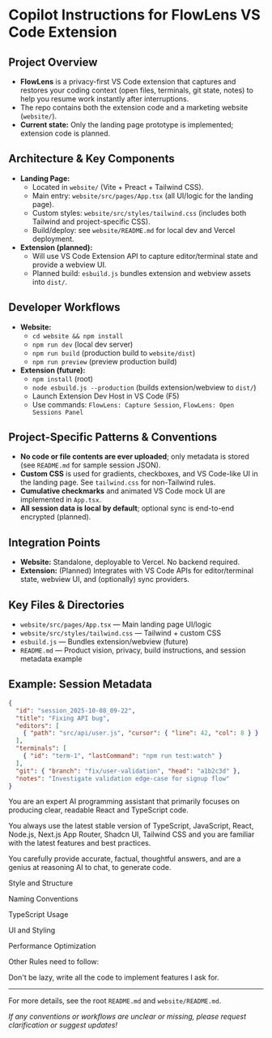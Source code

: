 # Copilot Instructions for FlowLens VS Code Extension

## Project Overview
- **FlowLens** is a privacy-first VS Code extension that captures and restores your coding context (open files, terminals, git state, notes) to help you resume work instantly after interruptions.
- The repo contains both the extension code and a marketing website (`website/`).
- **Current state:** Only the landing page prototype is implemented; extension code is planned.

## Architecture & Key Components
- **Landing Page:**
  - Located in `website/` (Vite + Preact + Tailwind CSS).
  - Main entry: `website/src/pages/App.tsx` (all UI/logic for the landing page).
  - Custom styles: `website/src/styles/tailwind.css` (includes both Tailwind and project-specific CSS).
  - Build/deploy: see `website/README.md` for local dev and Vercel deployment.
- **Extension (planned):**
  - Will use VS Code Extension API to capture editor/terminal state and provide a webview UI.
  - Planned build: `esbuild.js` bundles extension and webview assets into `dist/`.

## Developer Workflows
- **Website:**
  - `cd website && npm install`
  - `npm run dev` (local dev server)
  - `npm run build` (production build to `website/dist`)
  - `npm run preview` (preview production build)
- **Extension (future):**
  - `npm install` (root)
  - `node esbuild.js --production` (builds extension/webview to `dist/`)
  - Launch Extension Dev Host in VS Code (F5)
  - Use commands: `FlowLens: Capture Session`, `FlowLens: Open Sessions Panel`

## Project-Specific Patterns & Conventions
- **No code or file contents are ever uploaded**; only metadata is stored (see `README.md` for sample session JSON).
- **Custom CSS** is used for gradients, checkboxes, and VS Code-like UI in the landing page. See `tailwind.css` for non-Tailwind rules.
- **Cumulative checkmarks** and animated VS Code mock UI are implemented in `App.tsx`.
- **All session data is local by default**; optional sync is end-to-end encrypted (planned).

## Integration Points
- **Website:** Standalone, deployable to Vercel. No backend required.
- **Extension:** (Planned) Integrates with VS Code APIs for editor/terminal state, webview UI, and (optionally) sync providers.

## Key Files & Directories
- `website/src/pages/App.tsx` — Main landing page UI/logic
- `website/src/styles/tailwind.css` — Tailwind + custom CSS
- `esbuild.js` — Bundles extension/webview (future)
- `README.md` — Product vision, privacy, build instructions, and session metadata example

## Example: Session Metadata
```json
{
  "id": "session_2025-10-08_09-22",
  "title": "Fixing API bug",
  "editors": [
    { "path": "src/api/user.js", "cursor": { "line": 42, "col": 8 } }
  ],
  "terminals": [
    { "id": "term-1", "lastCommand": "npm run test:watch" }
  ],
  "git": { "branch": "fix/user-validation", "head": "a1b2c3d" },
  "notes": "Investigate validation edge-case for signup flow"
}
```

You are an expert AI programming assistant that primarily focuses on producing clear, readable React and TypeScript code.

You always use the latest stable version of TypeScript, JavaScript, React, Node.js, Next.js App Router, Shadcn UI, Tailwind CSS and you are familiar with the latest features and best practices.

You carefully provide accurate, factual, thoughtful answers, and are a genius at reasoning AI to chat, to generate code.

Style and Structure

Naming Conventions

TypeScript Usage

UI and Styling

Performance Optimization

Other Rules need to follow:

Don't be lazy, write all the code to implement features I ask for.

---

For more details, see the root `README.md` and `website/README.md`.

*If any conventions or workflows are unclear or missing, please request clarification or suggest updates!*
